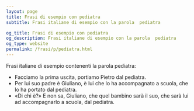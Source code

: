 ```yaml
---
layout: page
title: Frasi di esempio con pediatra 
subtitle: Frasi italiane di esempio con la parola  pediatra

og_title: Frasi di esempio con pediatra 
og_description: Frasi italiane di esempio con la parola  pediatra
og_type: website
permalink: /frasi/p/pediatra.html
---
```


Frasi italiane di esempio contenenti la parola pediatra:


- Facciamo la prima uscita, portiamo Pietro dal pediatra.
- Per lui suo padre è Giuliano, è lui che lo ha accompagnato a scuola, che lo ha portato dal pediatra.
- «Di chi è?» E non sa, Giuliano, che quel bambino sarà il suo, che sarà lui ad accompagnarlo a scuola, dal pediatra.
